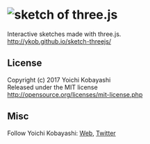 # ![sketch of three.js](http://ykob.github.io/sketch-threejs/img/common/ogp_common.jpg)

Interactive sketches made with three.js.  
http://ykob.github.io/sketch-threejs/

## License

Copyright (c) 2017 Yoichi Kobayashi  
Released under the MIT license  
http://opensource.org/licenses/mit-license.php

## Misc

Follow Yoichi Kobayashi: [Web](https://www.tplh.net/), [Twitter](https://twitter.com/ykob0123)
